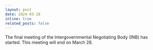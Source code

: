 ```yaml
---
layout: post
date: 2024-03-18
inline: true
related_posts: false
---
```


The final meeting of the Intergovernmental Negotiating Body (INB) has started. This meeting will end on March 28.
